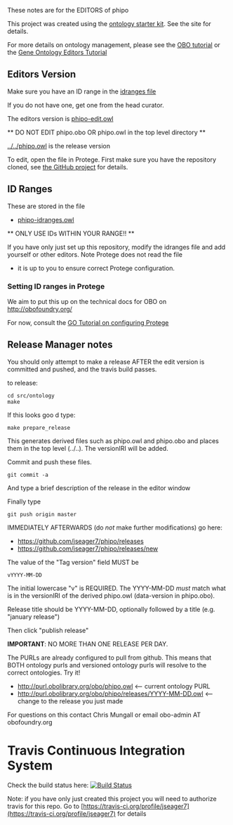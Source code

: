 These notes are for the EDITORS of phipo

This project was created using the [ontology starter kit](https://github.com/cmungall/ontology-starter-kit). See the site for details.

For more details on ontology management, please see the [OBO tutorial](https://github.com/jamesaoverton/obo-tutorial) or the [Gene Ontology Editors Tutorial](go-protege-tutorial.readthedocs.io)

## Editors Version

Make sure you have an ID range in the [idranges file](phipo-idranges.owl)

If you do not have one, get one from the head curator.

The editors version is [phipo-edit.owl](phipo-edit.owl)

** DO NOT EDIT phipo.obo OR phipo.owl in the top level directory **

[../../phipo.owl](../../phipo.owl) is the release version

To edit, open the file in Protege. First make sure you have the repository cloned, see [the GitHub project](https://github.com/jseager7/phipo) for details.

## ID Ranges

These are stored in the file

 * [phipo-idranges.owl](phipo-idranges.owl)

** ONLY USE IDs WITHIN YOUR RANGE!! **

If you have only just set up this repository, modify the idranges file
and add yourself or other editors. Note Protege does not read the file
- it is up to you to ensure correct Protege configuration.


### Setting ID ranges in Protege

We aim to put this up on the technical docs for OBO on http://obofoundry.org/

For now, consult the [GO Tutorial on configuring Protege](http://go-protege-tutorial.readthedocs.io/en/latest/Entities.html#new-entities)


## Release Manager notes

You should only attempt to make a release AFTER the edit version is
committed and pushed, and the travis build passes.

to release:

    cd src/ontology
    make

If this looks goo
d type:

    make prepare_release

This generates derived files such as phipo.owl and phipo.obo and places
them in the top level (../..). The versionIRI will be added.

Commit and push these files.

    git commit -a

And type a brief description of the release in the editor window

Finally type

    git push origin master

IMMEDIATELY AFTERWARDS (do *not* make further modifications) go here:

 * https://github.com/jseager7/phipo/releases
 * https://github.com/jseager7/phipo/releases/new

The value of the "Tag version" field MUST be

    vYYYY-MM-DD

The initial lowercase "v" is REQUIRED. The YYYY-MM-DD *must* match
what is in the versionIRI of the derived phipo.owl (data-version in
phipo.obo).

Release title should be YYYY-MM-DD, optionally followed by a title (e.g. "january release")

Then click "publish release"

__IMPORTANT__: NO MORE THAN ONE RELEASE PER DAY.

The PURLs are already configured to pull from github. This means that
BOTH ontology purls and versioned ontology purls will resolve to the
correct ontologies. Try it!

 * http://purl.obolibrary.org/obo/phipo.owl <-- current ontology PURL
 * http://purl.obolibrary.org/obo/phipo/releases/YYYY-MM-DD.owl <-- change to the release you just made

For questions on this contact Chris Mungall or email obo-admin AT obofoundry.org

# Travis Continuous Integration System

Check the build status here: [![Build Status](https://travis-ci.org/jseager7/phipo.svg?branch=master)](https://travis-ci.org/jseager7/phipo)

Note: if you have only just created this project you will need to authorize travis for this repo. Go to [https://travis-ci.org/profile/jseager7](https://travis-ci.org/profile/jseager7) for details

